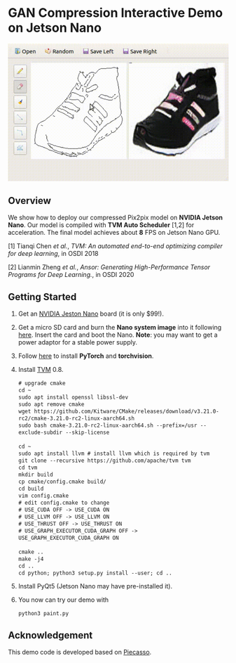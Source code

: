 # GAN Compression Interactive Demo on Jetson Nano

<p align="center">
  <img src="demo.gif" width=600>
</p>

## Overview

We show how to deploy our compressed Pix2pix model on **NVIDIA Jetson Nano**. Our model is compiled with **TVM Auto Scheduler** [1,2] for acceleration. The final model achieves about **8** FPS on Jetson Nano GPU.

[1] Tianqi Chen *et al.*, *TVM: An automated end-to-end optimizing compiler for deep learning*, in OSDI 2018

[2] Lianmin Zheng *et al.*, *Ansor: Generating High-Performance Tensor Programs for Deep Learning.*, in OSDI 2020

## Getting Started

1. Get an [NVIDIA Jeston Nano](https://developer.nvidia.com/embedded/jetson-nano-developer-kit) board (it is only $99!).
2. Get a micro SD card and burn the **Nano system image** into it following [here](https://developer.nvidia.com/embedded/learn/get-started-jetson-nano-devkit). Insert the card and boot the Nano. **Note**: you may want to get a power adaptor for a stable power supply.


3. Follow [here](https://devtalk.nvidia.com/default/topic/1049071/jetson-nano/pytorch-for-jetson-nano/) to install **PyTorch** and **torchvision**.

4. Install [TVM](https://github.com/apache/tvm) 0.8.

   ```shell
   # upgrade cmake
   cd ~
   sudo apt install openssl libssl-dev
   sudo apt remove cmake
   wget https://github.com/Kitware/CMake/releases/download/v3.21.0-rc2/cmake-3.21.0-rc2-linux-aarch64.sh
   sudo bash cmake-3.21.0-rc2-linux-aarch64.sh --prefix=/usr --exclude-subdir --skip-license
   
   cd ~
   sudo apt install llvm # install llvm which is required by tvm
   git clone --recursive https://github.com/apache/tvm tvm
   cd tvm
   mkdir build
   cp cmake/config.cmake build/
   cd build
   vim config.cmake
   # edit config.cmake to change
   # USE_CUDA OFF -> USE_CUDA ON
   # USE_LLVM OFF -> USE_LLVM ON
   # USE_THRUST OFF -> USE_THRUST ON
   # USE_GRAPH_EXECUTOR_CUDA_GRAPH OFF -> USE_GRAPH_EXECUTOR_CUDA_GRAPH ON
   
   cmake ..
   make -j4
   cd ..
   cd python; python3 setup.py install --user; cd ..
   ```
   
5. Install PyQt5 (Jetson Nano may have pre-installed it).

6. You now can try our demo with

   ```shell
   python3 paint.py
   ```

## Acknowledgement

This demo code is developed based on [Piecasso](https://github.com/learnpyqt/15-minute-apps/tree/master/paint).
